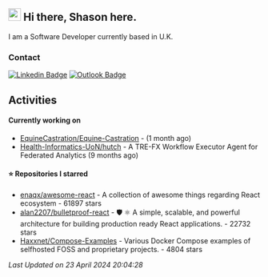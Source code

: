 ##  <img src="https://media.giphy.com/media/hvRJCLFzcasrR4ia7z/giphy.gif" width="25"> Hi there, Shason here.

I am a Software Developer currently based in U.K.

### Contact

[![Linkedin Badge](https://img.shields.io/badge/-shason-blue?style=flat-square&logo=Linkedin&logoColor=white&link=https://www.linkedin.com/in/shason/)](https://www.linkedin.com/in/shason/)
[![Outlook Badge](https://img.shields.io/badge/-shason.gurung@outlook.com-0072C6?style=flat-square&logo=Microsoft-Outlook&logoColor=white&link=mailto:shason.gurung@outlook.com)](mailto:shason.gurung@outlook.com)

## Activities

#### Currently working on

- [EquineCastration/Equine-Castration](https://github.com/EquineCastration/Equine-Castration) -  (1 month ago)
- [Health-Informatics-UoN/hutch](https://github.com/Health-Informatics-UoN/hutch) - A TRE-FX Workflow Executor Agent for Federated Analytics (9 months ago)

#### ⭐ Repositories I starred

- [enaqx/awesome-react](https://github.com/enaqx/awesome-react) - A collection of awesome things regarding React ecosystem - 61897 stars
- [alan2207/bulletproof-react](https://github.com/alan2207/bulletproof-react) - 🛡️ ⚛️ A simple, scalable, and powerful architecture for building production ready React applications.  - 22732 stars
- [Haxxnet/Compose-Examples](https://github.com/Haxxnet/Compose-Examples) - Various Docker Compose examples of selfhosted FOSS and proprietary projects. - 4804 stars

_Last Updated on 23 April 2024 20:04:28_